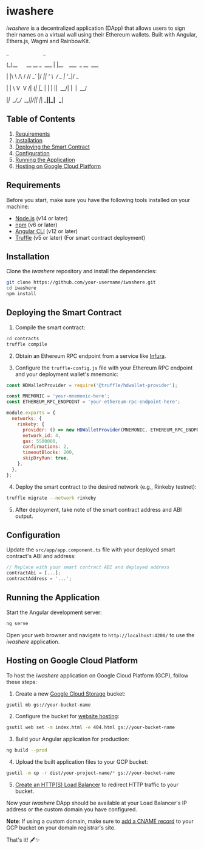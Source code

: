 # iwashere

*iwashere* is a decentralized application (DApp) that allows users to sign their names on a virtual wall using their Ethereum wallets. Built with Angular, Ethers.js, Wagmi and RainbowKit.

_                       _                      

(_)__      __ __ _  ___ | |__    ___  _ __  ___ 

| |\ \ /\ / // _` |/ __|| '_ \  / _ \| '__|/ _

| | \ V  V /| (_| |\__ \| | | ||  __/| |  |  __/

|_|  \_/\_/  \__,_||___/|_| |_| \___||_|   \___|

## Table of Contents

1. [Requirements](#requirements)
2. [Installation](#installation)
3. [Deploying the Smart Contract](#deploying-the-smart-contract)
4. [Configuration](#configuration)
5. [Running the Application](#running-the-application)
6. [Hosting on Google Cloud Platform](#hosting-on-google-cloud-platform)

## Requirements

Before you start, make sure you have the following tools installed on your machine:

- [Node.js](https://nodejs.org/) (v14 or later)
- [npm](https://www.npmjs.com/) (v6 or later)
- [Angular CLI](https://angular.io/cli) (v12 or later)
- [Truffle](https://www.trufflesuite.com/truffle) (v5 or later) (For smart contract deployment)

## Installation

Clone the *iwashere* repository and install the dependencies:

```bash
git clone https://github.com/your-username/iwashere.git
cd iwashere
npm install
```

## Deploying the Smart Contract

1. Compile the smart contract:

```bash
cd contracts
truffle compile
```

2. Obtain an Ethereum RPC endpoint from a service like [Infura](https://infura.io/).

3. Configure the `truffle-config.js` file with your Ethereum RPC endpoint and your deployment wallet's mnemonic:

```javascript
const HDWalletProvider = require('@truffle/hdwallet-provider');

const MNEMONIC = 'your-mnemonic-here';
const ETHEREUM_RPC_ENDPOINT = 'your-ethereum-rpc-endpoint-here';

module.exports = {
  networks: {
    rinkeby: {
      provider: () => new HDWalletProvider(MNEMONIC, ETHEREUM_RPC_ENDPOINT),
      network_id: 4,
      gas: 5500000,
      confirmations: 2,
      timeoutBlocks: 200,
      skipDryRun: true,
    },
  },
};
```

4. Deploy the smart contract to the desired network (e.g., Rinkeby testnet):

```bash
truffle migrate --network rinkeby
```

5. After deployment, take note of the smart contract address and ABI output.

## Configuration

Update the `src/app/app.component.ts` file with your deployed smart contract's ABI and address:

```typescript
// Replace with your smart contract ABI and deployed address
contractAbi = [...];
contractAddress = '...';
```

## Running the Application

Start the Angular development server:

```bash
ng serve
```

Open your web browser and navigate to `http://localhost:4200/` to use the *iwashere* application.

## Hosting on Google Cloud Platform

To host the *iwashere* application on Google Cloud Platform (GCP), follow these steps:

1. Create a new [Google Cloud Storage](https://cloud.google.com/storage) bucket:

```bash
gsutil mb gs://your-bucket-name
```

2. Configure the bucket for [website hosting](https://cloud.google.com/storage/docs/hosting-static-website):

```bash
gsutil web set -m index.html -e 404.html gs://your-bucket-name
```

3. Build your Angular application for production:

```bash
ng build --prod
```

4. Upload the built application files to your GCP bucket:

```bash
gsutil -m cp -r dist/your-project-name/* gs://your-bucket-name
```

5. [Create an HTTP(S) Load Balancer](https://cloud.google.com/load-balancing/docs/https/setting-up-http-https) to redirect HTTP traffic to your bucket.

Now your *iwashere* DApp should be available at your Load Balancer's IP address or the custom domain you have configured.

**Note**: If using a custom domain, make sure to [add a CNAME record](https://cloud.google.com/storage/docs/custom-domains) to your GCP bucket on your domain registrar's site.

That's it! 🖋️✨